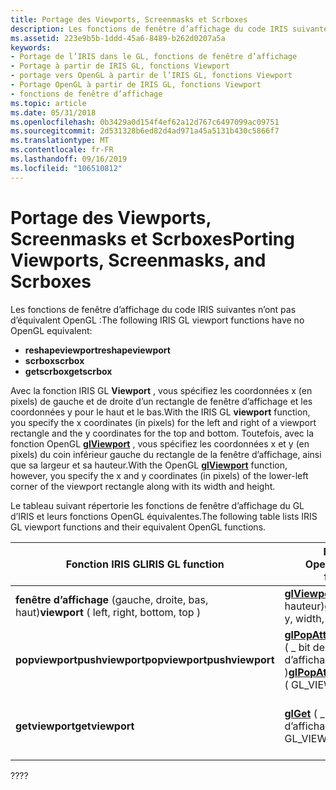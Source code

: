 ```yaml
---
title: Portage des Viewports, Screenmasks et Scrboxes
description: Les fonctions de fenêtre d’affichage du code IRIS suivantes n’ont pas d’équivalent OpenGL
ms.assetid: 223e9b5b-1ddd-45a6-8489-b262d0207a5a
keywords:
- Portage de l’IRIS dans le GL, fonctions de fenêtre d’affichage
- Portage à partir de IRIS GL, fonctions Viewport
- portage vers OpenGL à partir de l’IRIS GL, fonctions Viewport
- Portage OpenGL à partir de IRIS GL, fonctions Viewport
- fonctions de fenêtre d’affichage
ms.topic: article
ms.date: 05/31/2018
ms.openlocfilehash: 0b3429a0d154f4ef62a12d767c6497099ac09751
ms.sourcegitcommit: 2d531328b6ed82d4ad971a45a5131b430c5866f7
ms.translationtype: MT
ms.contentlocale: fr-FR
ms.lasthandoff: 09/16/2019
ms.locfileid: "106510812"
---
```

# <a name="porting-viewports-screenmasks-and-scrboxes"></a><span data-ttu-id="70d31-108">Portage des Viewports, Screenmasks et Scrboxes</span><span class="sxs-lookup"><span data-stu-id="70d31-108">Porting Viewports, Screenmasks, and Scrboxes</span></span>

<span data-ttu-id="70d31-109">Les fonctions de fenêtre d’affichage du code IRIS suivantes n’ont pas d’équivalent OpenGL :</span><span class="sxs-lookup"><span data-stu-id="70d31-109">The following IRIS GL viewport functions have no OpenGL equivalent:</span></span>

-   <span data-ttu-id="70d31-110">**reshapeviewport**</span><span class="sxs-lookup"><span data-stu-id="70d31-110">**reshapeviewport**</span></span>
-   <span data-ttu-id="70d31-111">**scrbox**</span><span class="sxs-lookup"><span data-stu-id="70d31-111">**scrbox**</span></span>
-   <span data-ttu-id="70d31-112">**getscrbox**</span><span class="sxs-lookup"><span data-stu-id="70d31-112">**getscrbox**</span></span>

<span data-ttu-id="70d31-113">Avec la fonction IRIS GL **Viewport** , vous spécifiez les coordonnées x (en pixels) de gauche et de droite d’un rectangle de fenêtre d’affichage et les coordonnées y pour le haut et le bas.</span><span class="sxs-lookup"><span data-stu-id="70d31-113">With the IRIS GL **viewport** function, you specify the x coordinates (in pixels) for the left and right of a viewport rectangle and the y coordinates for the top and bottom.</span></span> <span data-ttu-id="70d31-114">Toutefois, avec la fonction OpenGL [**glViewport**](glviewport.md) , vous spécifiez les coordonnées x et y (en pixels) du coin inférieur gauche du rectangle de la fenêtre d’affichage, ainsi que sa largeur et sa hauteur.</span><span class="sxs-lookup"><span data-stu-id="70d31-114">With the OpenGL [**glViewport**](glviewport.md) function, however, you specify the x and y coordinates (in pixels) of the lower-left corner of the viewport rectangle along with its width and height.</span></span>

<span data-ttu-id="70d31-115">Le tableau suivant répertorie les fonctions de fenêtre d’affichage du GL d’IRIS et leurs fonctions OpenGL équivalentes.</span><span class="sxs-lookup"><span data-stu-id="70d31-115">The following table lists IRIS GL viewport functions and their equivalent OpenGL functions.</span></span>



| <span data-ttu-id="70d31-116">Fonction IRIS GL</span><span class="sxs-lookup"><span data-stu-id="70d31-116">IRIS GL function</span></span>                          | <span data-ttu-id="70d31-117">Fonction OpenGL</span><span class="sxs-lookup"><span data-stu-id="70d31-117">OpenGL function</span></span>                                                                                         | <span data-ttu-id="70d31-118">Signification</span><span class="sxs-lookup"><span data-stu-id="70d31-118">Meaning</span></span>                      |
|-------------------------------------------|---------------------------------------------------------------------------------------------------------|------------------------------|
| <span data-ttu-id="70d31-119">**fenêtre d’affichage** (gauche, droite, bas, haut)</span><span class="sxs-lookup"><span data-stu-id="70d31-119">**viewport** ( left, right, bottom, top )</span></span> | <span data-ttu-id="70d31-120">[**glViewport**](glviewport.md) (x, y, largeur, hauteur)</span><span class="sxs-lookup"><span data-stu-id="70d31-120">[**glViewport**](glviewport.md) ( x, y, width, height )</span></span>                                                | <span data-ttu-id="70d31-121">Définit la fenêtre d’affichage.</span><span class="sxs-lookup"><span data-stu-id="70d31-121">Sets the viewport.</span></span>           |
| <span data-ttu-id="70d31-122">**popviewportpushviewport**</span><span class="sxs-lookup"><span data-stu-id="70d31-122">**popviewportpushviewport**</span></span><br/>    | <span data-ttu-id="70d31-123">[**glPopAttrib**](glpopattrib.md)[**glPushAttrib**](glpushattrib.md) ( \_ bit de fenêtre d’affichage GL \_ )</span><span class="sxs-lookup"><span data-stu-id="70d31-123">[**glPopAttrib**](glpopattrib.md)[**glPushAttrib**](glpushattrib.md) ( GL\_VIEWPORT\_BIT )</span></span><br/> | <span data-ttu-id="70d31-124">Exécute un push sur la pile et le dépile.</span><span class="sxs-lookup"><span data-stu-id="70d31-124">Pushes and pops the stack.</span></span>   |
| <span data-ttu-id="70d31-125">**getviewport**</span><span class="sxs-lookup"><span data-stu-id="70d31-125">**getviewport**</span></span>                           | <span data-ttu-id="70d31-126">[**glGet**](glgetbooleanv--glgetdoublev--glgetfloatv--glgetintegerv.md) ( \_ fenêtre d’affichage GL)</span><span class="sxs-lookup"><span data-stu-id="70d31-126">[**glGet**](glgetbooleanv--glgetdoublev--glgetfloatv--glgetintegerv.md) ( GL\_VIEWPORT )</span></span>               | <span data-ttu-id="70d31-127">Retourne les dimensions de la fenêtre d’affichage.</span><span class="sxs-lookup"><span data-stu-id="70d31-127">Returns viewport dimensions.</span></span> |



 

<span data-ttu-id="70d31-128">??</span><span class="sxs-lookup"><span data-stu-id="70d31-128">??</span></span>

 

 






